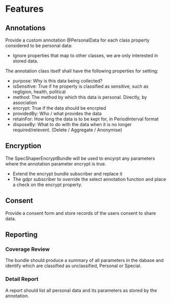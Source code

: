# Features
## Annotations
Provide a custom annotation @PersonalData for each class property considered to be personal data:
- Ignore properties that map to other classes, we are only interested in stored data.

The annotation class itself shall have the following properties for setting:
- purpose: Why is this data being collected?
- isSensitive: True if he property is classified as sensitive, such as regligion, health, political
- method: The method by which this data is personal. Directly, by association
- encrypt: True if the data should be encrpted
- providedBy: Who / what provides the data
- retainFor: How long the data is to be kept for, in PeriodInterval format
- disposeBy: What to do with the data when it is no longer required/relevent. (Delete / Aggregate / Anonymise)

## Encryption
The SpecShaperEncryptBundle will be used to encyrpt any parameters where the annotation parameter encrypt is true.
- Extend the encrypt bundle subscriber and replace it
- The gdpr subscriber to override the select annotation function and place a check on the encrypt property.

## Consent
Provide a consent form and store records of the users consent to share data.

## Reporting
### Coverage Review
The bundle should produce a summary of all parameters in the dabase and identify which are classified as unclassified, Personal 
or Special.  

### Detail Report
A report should list all personal data and its parameters as stored by the annotation.

